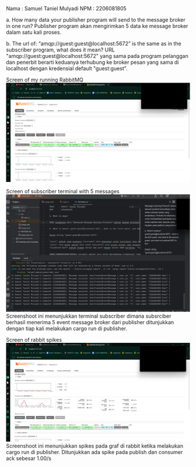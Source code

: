 Nama    : Samuel Taniel Mulyadi
NPM     : 2206081805

a. How many data your publisher program will send to the message broker in one run?
Publisher program akan mengirimkan 5 data ke message broker dalam satu kali proses.

b. The url of: “amqp://guest:guest@localhost:5672” is the same as in the subscriber program, what does it mean?
URL "amqp://guest:guest@localhost:5672" yang sama pada program pelanggan dan penerbit berarti keduanya terhubung ke broker pesan yang sama di localhost dengan kredensial default "guest:guest".

Screen of my running RabbitMQ
![Screen of my running RabbitMQ](images/rabbit.png)

Screen of subscriber terminal with 5 messages
![Screen subscriber terminal with 5 messages](images/subcsriber-publisher-terminal.png)
Screenshoot ini menunjukkan terminal subscriber dimana subsrciber berhasil menerima 5 event message broker dari publisher ditunjukkan dengan tiap kali melakukan cargo run di publisher.

Screen of rabbit spikes
![Screen rabbit when publisher is running](images/subscriber-publisher-rabbit.png)
Screenshoot ini menunjukkan spikes pada graf di rabbit ketika melakukan cargo run di publisher. Ditunjukkan ada spike pada publish dan consumer ack sebesar 1.00/s






